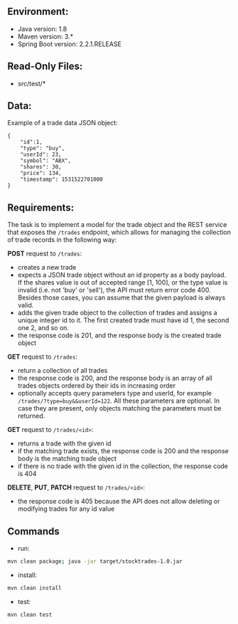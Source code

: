 ## Environment:
- Java version: 1.8
- Maven version: 3.*
- Spring Boot version: 2.2.1.RELEASE

## Read-Only Files:
- src/test/*

## Data:
Example of a trade data JSON object:
```
{
    "id":1,
    "type": "buy",
    "userId": 23,
    "symbol": "ABX",
    "shares": 30,
    "price": 134,
    "timestamp": 1531522701000
}
```

## Requirements:
The task is to implement a model for the trade object and the REST service that exposes the `/trades` endpoint, which allows for managing the collection of trade records in the following way:

**POST** request to `/trades`:

- creates a new trade
- expects a JSON trade object without an id property as a body payload. If the shares value is out of accepted range [1, 100], or the type value is invalid (i.e. not 'buy' or 'sell'), the API must return error code 400. Besides those cases, you can assume that the given payload is always valid.
- adds the given trade object to the collection of trades and assigns a unique integer id to it. The first created trade must have id 1, the second one 2, and so on.
- the response code is 201, and the response body is the created trade object

**GET** request to `/trades`:

- return a collection of all trades
- the response code is 200, and the response body is an array of all trades objects ordered by their ids in increasing order
- optionally accepts query parameters type and userId, for example `/trades/?type=buy&&userId=122`. All these parameters are optional. In case they are present, only objects matching the parameters must be returned.

**GET** request to `/trades/<id>`:

- returns a trade with the given id
- if the matching trade exists, the response code is 200 and the response body is the matching trade object
- if there is no trade with the given id in the collection, the response code is 404

**DELETE**, **PUT**, **PATCH** request to `/trades/<id>`:

- the response code is 405 because the API does not allow deleting or modifying trades for any id value

## Commands
- run: 
```bash
mvn clean package; java -jar target/stocktrades-1.0.jar
```
- install: 
```bash
mvn clean install
```
- test: 
```bash
mvn clean test
```
